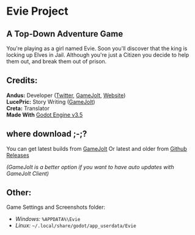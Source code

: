 # Evie Project
## A Top-Down Adventure Game
You're playing as a girl named Evie. Soon you'll discover that the king is locking up Elves in Jail. Although you're just a Citizen you decide to help them out, and break them out of prison.
## Credits:
**Andus:** Developer ([Twitter](https://twitter.com/anduseee), [GameJolt](https://gamejolt.com/@Andusee), [Website](https://andus.dev/))</br>
**LucePric:** Story Writing ([GameJolt](https://gamejolt.com/@LucePric))</br>
**Creta:** Translator</br>
**Made With** [Godot Engine v3.5](https://godotengine.org/)
## where download ;-;?
You can get latest builds from [GameJolt](https://gamejolt.com/games/projectevie/699766)
Or latest and older from [Github Releases](https://github.com/LnlyPie/Evie/releases)

_(GameJolt is a better option if you want to have auto updates with GameJolt Client)_
## Other:
Game Settings and Screenshots folder:
 - _Windows:_ `%APPDATA%\Evie`
 - _Linux:_ `~/.local/share/godot/app_userdata/Evie`
